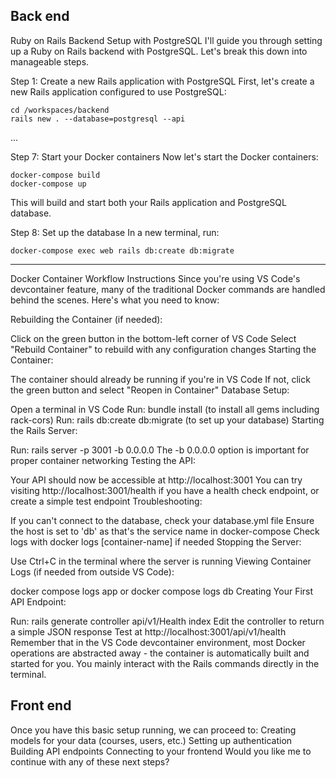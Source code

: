 
## Back end
Ruby on Rails Backend Setup with PostgreSQL
I'll guide you through setting up a Ruby on Rails backend with PostgreSQL. Let's break this down into manageable steps.

Step 1: Create a new Rails application with PostgreSQL
First, let's create a new Rails application configured to use PostgreSQL:
```
cd /workspaces/backend
rails new . --database=postgresql --api
```

...

Step 7: Start your Docker containers
Now let's start the Docker containers:
```
docker-compose build
docker-compose up
```
This will build and start both your Rails application and PostgreSQL database.

Step 8: Set up the database
In a new terminal, run:
```
docker-compose exec web rails db:create db:migrate
```

----------------------


Docker Container Workflow Instructions
Since you're using VS Code's devcontainer feature, many of the traditional Docker commands are handled behind the scenes. Here's what you need to know:

Rebuilding the Container (if needed):

Click on the green button in the bottom-left corner of VS Code
Select "Rebuild Container" to rebuild with any configuration changes
Starting the Container:

The container should already be running if you're in VS Code
If not, click the green button and select "Reopen in Container"
Database Setup:

Open a terminal in VS Code
Run: bundle install (to install all gems including rack-cors)
Run: rails db:create db:migrate (to set up your database)
Starting the Rails Server:

Run: rails server -p 3001 -b 0.0.0.0
The -b 0.0.0.0 option is important for proper container networking
Testing the API:

Your API should now be accessible at http://localhost:3001
You can try visiting http://localhost:3001/health if you have a health check endpoint, or create a simple test endpoint
Troubleshooting:

If you can't connect to the database, check your database.yml file
Ensure the host is set to 'db' as that's the service name in docker-compose
Check logs with docker logs [container-name] if needed
Stopping the Server:

Use Ctrl+C in the terminal where the server is running
Viewing Container Logs (if needed from outside VS Code):

docker compose logs app or docker compose logs db
Creating Your First API Endpoint:

Run: rails generate controller api/v1/Health index
Edit the controller to return a simple JSON response
Test at http://localhost:3001/api/v1/health
Remember that in the VS Code devcontainer environment, most Docker operations are abstracted away - the container is automatically built and started for you. You mainly interact with the Rails commands directly in the terminal.



## Front end
Once you have this basic setup running, we can proceed to:
Creating models for your data (courses, users, etc.)
Setting up authentication
Building API endpoints
Connecting to your frontend
Would you like me to continue with any of these next steps?
